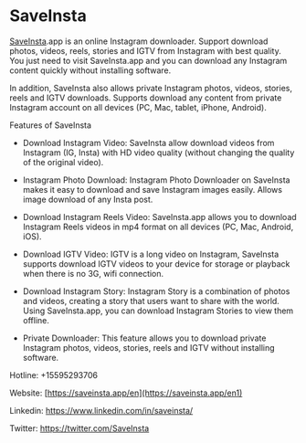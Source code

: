 # SaveInsta
<a href="https://saveinsta.app/en1">SaveInsta</a>.app is an online Instagram downloader. Support download photos, videos, reels, stories and IGTV from Instagram with best quality. You just need to visit SaveInsta.app and you can download any Instagram content quickly without installing software.

In addition, SaveInsta also allows private Instagram photos, videos, stories, reels and IGTV downloads. Supports download any content from private Instagram account on all devices (PC, Mac, tablet, iPhone, Android).

Features of SaveInsta

- Download Instagram Video: SaveInsta allow download videos from Instagram (IG, Insta) with HD video quality (without changing the quality of the original video).

- Instagram Photo Download: Instagram Photo Downloader on SaveInsta makes it easy to download and save Instagram images easily. Allows image download of any Insta post.

- Download Instagram Reels Video: SaveInsta.app allows you to download Instagram Reels videos in mp4 format on all devices (PC, Mac, Android, iOS).

- Download IGTV Video: IGTV is a long video on Instagram, SaveInsta supports download IGTV videos to your device for storage or playback when there is no 3G, wifi connection.

- Download Instagram Story: Instagram Story is a combination of photos and videos, creating a story that users want to share with the world. Using SaveInsta.app, you can download Instagram Stories to view them offline.

- Private Downloader: This feature allows you to download private Instagram photos, videos, stories, reels and IGTV without installing software.

Hotline: +15595293706

Website: [https://saveinsta.app/en](https://saveinsta.app/en1)

Linkedin: https://www.linkedin.com/in/saveinsta/

Twitter: https://twitter.com/SaveInsta
